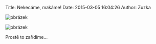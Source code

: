Title: Nekecáme, makáme!
Date: 2015-03-05 16:04:26
Author: Zuzka


![obrázek]({filename}/images/tumblr_nkqv7e5uuv1u1x0oto2_1280.jpg)

![obrázek]({filename}/images/tumblr_nkqv7e5uuv1u1x0oto1_1280.jpg)

Prostě to zařídíme...
